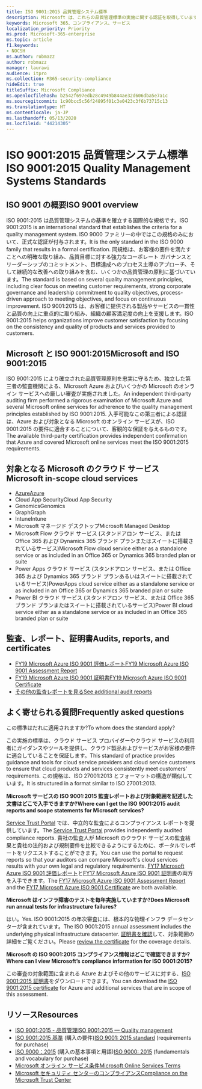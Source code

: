 ```yaml
---
title: ISO 9001:2015 品質管理システム標準
description: Microsoft は、これらの品質管理標準の実施に関する認証を取得しています。
keywords: Microsoft 365、コンプライアンス、サービス
localization_priority: Priority
ms.prod: Microsoft-365-enterprise
ms.topic: article
f1.keywords:
- NOCSH
ms.author: robmazz
author: robmazz
manager: laurawi
audience: itpro
ms.collection: M365-security-compliance
hideEdit: true
titleSuffix: Microsoft Compliance
ms.openlocfilehash: b2542f697edb28c4949b844ae32d606dba5e7a1c
ms.sourcegitcommit: 1c90bcc5c56f24895f01c3e0423c3f6b73715c13
ms.translationtype: HT
ms.contentlocale: ja-JP
ms.lasthandoff: 05/13/2020
ms.locfileid: "44214305"
---
```

# <a name="iso-90012015-quality-management-systems-standards"></a><span data-ttu-id="a46e3-104">ISO 9001:2015 品質管理システム標準</span><span class="sxs-lookup"><span data-stu-id="a46e3-104">ISO 9001:2015 Quality Management Systems Standards</span></span>

## <a name="iso-9001-overview"></a><span data-ttu-id="a46e3-105">ISO 9001 の概要</span><span class="sxs-lookup"><span data-stu-id="a46e3-105">ISO 9001 overview</span></span>

<span data-ttu-id="a46e3-106">ISO 9001:2015 は品質管理システムの基準を確立する国際的な規格です。</span><span class="sxs-lookup"><span data-stu-id="a46e3-106">ISO 9001:2015 is an international standard that establishes the criteria for a quality management system.</span></span> <span data-ttu-id="a46e3-107">ISO 9000 ファミリーの中ではこの規格のみにおいて、正式な認証が付与されます。</span><span class="sxs-lookup"><span data-stu-id="a46e3-107">It is the only standard in the ISO 9000 family that results in a formal certification.</span></span> <span data-ttu-id="a46e3-108">同規格は、お客様の要件を満たすことへの明確な取り組み、品質目標に対する強力なコーポレート ガバナンスとリーダーシップのコミットメント、目標達成へのプロセス主導のアプローチ、そして継続的な改善への取り組みを含む、いくつかの品質管理の原則に基づいています。</span><span class="sxs-lookup"><span data-stu-id="a46e3-108">The standard is based on several quality management principles, including clear focus on meeting customer requirements, strong corporate governance and leadership commitment to quality objectives, process-driven approach to meeting objectives, and focus on continuous improvement.</span></span> <span data-ttu-id="a46e3-109">ISO 9001:2015 は、お客様に提供される製品やサービスの一貫性と品質の向上に重点的に取り組み、組織の顧客満足度の向上を支援します。</span><span class="sxs-lookup"><span data-stu-id="a46e3-109">ISO 9001:2015 helps organizations improve customer satisfaction by focusing on the consistency and quality of products and services provided to customers.</span></span>

## <a name="microsoft-and-iso-90012015"></a><span data-ttu-id="a46e3-110">Microsoft と ISO 9001:2015</span><span class="sxs-lookup"><span data-stu-id="a46e3-110">Microsoft and ISO 9001:2015</span></span>

<span data-ttu-id="a46e3-111">ISO 9001:2015 により確立された品質管理原則を忠実に守るため、独立した第三者の監査機関による、Microsoft Azure およびいくつかの Microsoft のオンライン サービスへの厳しい審査が実施されました。</span><span class="sxs-lookup"><span data-stu-id="a46e3-111">An independent third-party auditing firm performed a rigorous examination of Microsoft Azure and several Microsoft online services for adherence to the quality management principles established by ISO 9001:2015.</span></span> <span data-ttu-id="a46e3-112">入手可能なこの第三者による認証は、Azure および対象となる Microsoft のオンライン サービスが、ISO 9001:2015 の要件に適合することについて、客観的な保証を与えるものです。</span><span class="sxs-lookup"><span data-stu-id="a46e3-112">The available third-party certification provides independent confirmation that Azure and covered Microsoft online services meet the ISO 9001:2015 requirements.</span></span>

## <a name="microsoft-in-scope-cloud-services"></a><span data-ttu-id="a46e3-113">対象となる Microsoft のクラウド サービス</span><span class="sxs-lookup"><span data-stu-id="a46e3-113">Microsoft in-scope cloud services</span></span>

- [<span data-ttu-id="a46e3-114">Azure</span><span class="sxs-lookup"><span data-stu-id="a46e3-114">Azure</span></span>](https://aka.ms/AzureCompliance)
- <span data-ttu-id="a46e3-115">Cloud App Security</span><span class="sxs-lookup"><span data-stu-id="a46e3-115">Cloud App Security</span></span>
- <span data-ttu-id="a46e3-116">Genomics</span><span class="sxs-lookup"><span data-stu-id="a46e3-116">Genomics</span></span>
- <span data-ttu-id="a46e3-117">Graph</span><span class="sxs-lookup"><span data-stu-id="a46e3-117">Graph</span></span>
- <span data-ttu-id="a46e3-118">Intune</span><span class="sxs-lookup"><span data-stu-id="a46e3-118">Intune</span></span>
- <span data-ttu-id="a46e3-119">Microsoft マネージド デスクトップ</span><span class="sxs-lookup"><span data-stu-id="a46e3-119">Microsoft Managed Desktop</span></span>
- <span data-ttu-id="a46e3-120">Microsoft Flow クラウド サービス (スタンドアロン サービス、または Office 365 および Dynamics 365 ブランド プランまたはスイートに搭載されているサービス)</span><span class="sxs-lookup"><span data-stu-id="a46e3-120">Microsoft Flow cloud service either as a standalone service or as included in an Office 365 or Dynamics 365 branded plan or suite</span></span>
- <span data-ttu-id="a46e3-121">Power Apps クラウド サービス (スタンドアロン サービス、または Office 365 および Dynamics 365 ブランド プランあるいはスイートに搭載されているサービス)</span><span class="sxs-lookup"><span data-stu-id="a46e3-121">PowerApps cloud service either as a standalone service or as included in an Office 365 or Dynamics 365 branded plan or suite</span></span>
- <span data-ttu-id="a46e3-122">Power BI クラウド サービス (スタンドアロン サービス、または Office 365 ブランド プランまたはスイートに搭載されているサービス)</span><span class="sxs-lookup"><span data-stu-id="a46e3-122">Power BI cloud service either as a standalone service or as included in an Office 365 branded plan or suite</span></span>

## <a name="audits-reports-and-certificates"></a><span data-ttu-id="a46e3-123">監査、レポート、証明書</span><span class="sxs-lookup"><span data-stu-id="a46e3-123">Audits, reports, and certificates</span></span>

- [<span data-ttu-id="a46e3-124">FY19 Microsoft Azure ISO 9001 評価レポート</span><span class="sxs-lookup"><span data-stu-id="a46e3-124">FY19 Microsoft Azure ISO 9001 Assessment Report</span></span>](https://go.microsoft.com/fwlink/p/?linkid=2077661)
- [<span data-ttu-id="a46e3-125">FY19 Microsoft Azure ISO 9001 証明書</span><span class="sxs-lookup"><span data-stu-id="a46e3-125">FY19 Microsoft Azure ISO 9001 Certificate</span></span>](https://go.microsoft.com/fwlink/p/?linkid=2077747)
- [<span data-ttu-id="a46e3-126">その他の監査レポートを見る</span><span class="sxs-lookup"><span data-stu-id="a46e3-126">See additional audit reports</span></span>](https://aka.ms/auditreports)

## <a name="frequently-asked-questions"></a><span data-ttu-id="a46e3-127">よく寄せられる質問</span><span class="sxs-lookup"><span data-stu-id="a46e3-127">Frequently asked questions</span></span>

<span data-ttu-id="a46e3-128">この標準はだれに適用されますか?</span><span class="sxs-lookup"><span data-stu-id="a46e3-128">To whom does the standard apply?</span></span>

<span data-ttu-id="a46e3-129">この実施の標準は、クラウド サービス プロバイダーやクラウド サービスの利用者にガイダンスやツールを提供し、クラウド製品およびサービスがお客様の要件に適合していることを保証します。</span><span class="sxs-lookup"><span data-stu-id="a46e3-129">This standard of practice provides guidance and tools for cloud service providers and cloud service customers to ensure that cloud products and services consistently meet customers’ requirements.</span></span> <span data-ttu-id="a46e3-130">この規格は、ISO 27001:2013 とフォーマットの構造が類似しています。</span><span class="sxs-lookup"><span data-stu-id="a46e3-130">It is structured in a format similar to ISO 27001:2013.</span></span>

<span data-ttu-id="a46e3-131">**Microsoft サービスの ISO 9001:2015 監査レポートおよび対象範囲を記述した文書はどこで入手できますか?**</span><span class="sxs-lookup"><span data-stu-id="a46e3-131">**Where can I get the ISO 9001:2015 audit reports and scope statements for Microsoft services?**</span></span>

<span data-ttu-id="a46e3-132">[Service Trust Portal](https://docs.microsoft.com/microsoft-365/compliance/get-started-with-service-trust-portal) では、中立的な監査によるコンプライアンス レポートを提供しています。</span><span class="sxs-lookup"><span data-stu-id="a46e3-132">The [Service Trust Portal](https://docs.microsoft.com/microsoft-365/compliance/get-started-with-service-trust-portal) provides independently audited compliance reports.</span></span> <span data-ttu-id="a46e3-133">貴社の監査人が Microsoft のクラウド サービスの監査結果と貴社の法的および規制要件を比較できるようにするために、ポータルでレポートをリクエストすることができます。</span><span class="sxs-lookup"><span data-stu-id="a46e3-133">You can use the portal to request reports so that your auditors can compare Microsoft's cloud services results with your own legal and regulatory requirements.</span></span> <span data-ttu-id="a46e3-134">[FY17 Microsoft Azure ISO 9001 評価レポート](https://www.microsoft.com/?ref=aka)と[FY17 Microsoft Azure ISO 9001 証明書](https://www.microsoft.com/?ref=aka)の両方を入手できます。</span><span class="sxs-lookup"><span data-stu-id="a46e3-134">The [FY17 Microsoft Azure ISO 9001 Assessment Report](https://www.microsoft.com/?ref=aka) and the [FY17 Microsoft Azure ISO 9001 Certificate](https://www.microsoft.com/?ref=aka) are both available.</span></span>

<span data-ttu-id="a46e3-135">**Microsoft はインフラ障害のテストを毎年実施していますか?**</span><span class="sxs-lookup"><span data-stu-id="a46e3-135">**Does Microsoft run annual tests for infrastructure failures?**</span></span>

<span data-ttu-id="a46e3-136">はい。</span><span class="sxs-lookup"><span data-stu-id="a46e3-136">Yes.</span></span> <span data-ttu-id="a46e3-137">ISO 9001:2015 の年次審査には、根本的な物理インフラ データセンターが含まれています。</span><span class="sxs-lookup"><span data-stu-id="a46e3-137">The ISO 9001:2015 annual assessment includes the underlying physical infrastructure datacenter.</span></span> <span data-ttu-id="a46e3-138">[証明書を確認](https://www.microsoft.com/?ref=aka)して、対象範囲の詳細をご覧ください。</span><span class="sxs-lookup"><span data-stu-id="a46e3-138">Please [review the certificate](https://www.microsoft.com/?ref=aka) for the coverage details.</span></span>

<span data-ttu-id="a46e3-139">**Microsoft の ISO 9001:2015 コンプライアンス情報はどこで確認できますか?**</span><span class="sxs-lookup"><span data-stu-id="a46e3-139">**Where can I view Microsoft’s compliance information for ISO 9001:2015?**</span></span>

<span data-ttu-id="a46e3-140">この審査の対象範囲に含まれる Azure およびその他のサービスに対する、[ISO 9001:2015 証明書](https://www.microsoft.com/?ref=aka)をダウンロードできます。</span><span class="sxs-lookup"><span data-stu-id="a46e3-140">You can download the [ISO 9001:2015 certificate](https://www.microsoft.com/?ref=aka) for Azure and additional services that are in scope of this assessment.</span></span>

## <a name="resources"></a><span data-ttu-id="a46e3-141">リソース</span><span class="sxs-lookup"><span data-stu-id="a46e3-141">Resources</span></span>

- [<span data-ttu-id="a46e3-142">ISO 9001:2015 - 品質管理</span><span class="sxs-lookup"><span data-stu-id="a46e3-142">ISO 9001:2015 — Quality management</span></span>](https://www.iso.org/iso-9001-quality-management.html)
- <span data-ttu-id="a46e3-143">[ISO 9001:2015 基準](https://www.iso.org/standard/62085.html) (購入の要件)</span><span class="sxs-lookup"><span data-stu-id="a46e3-143">[ISO 9001: 2015 standard](https://www.iso.org/standard/62085.html) (requirements for purchase)</span></span>
- <span data-ttu-id="a46e3-144">[ISO 9000：2015](https://www.iso.org/standard/45481.html) (購入の基本事項と用語)</span><span class="sxs-lookup"><span data-stu-id="a46e3-144">[ISO 9000: 2015](https://www.iso.org/standard/45481.html) (fundamentals and vocabulary for purchase)</span></span>
- [<span data-ttu-id="a46e3-145">Microsoft オンライン サービス条件</span><span class="sxs-lookup"><span data-stu-id="a46e3-145">Microsoft Online Services Terms</span></span>](https://aka.ms/Online-Services-Terms)
- [<span data-ttu-id="a46e3-146">Microsoft セキュリティ センターのコンプライアンス</span><span class="sxs-lookup"><span data-stu-id="a46e3-146">Compliance on the Microsoft Trust Center</span></span>](https://www.microsoft.com/trust-center/compliance/compliance-overview)
